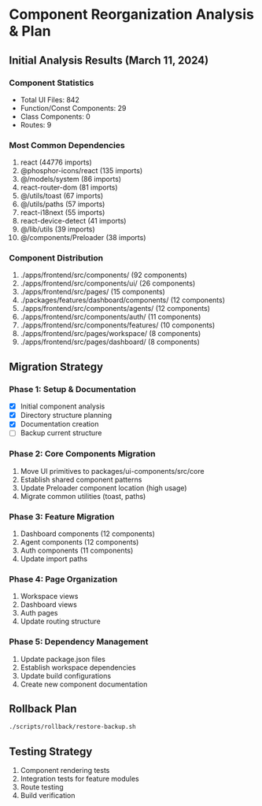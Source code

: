 # Component Reorganization Analysis & Plan

## Initial Analysis Results (March 11, 2024)

### Component Statistics
- Total UI Files: 842
- Function/Const Components: 29
- Class Components: 0
- Routes: 9

### Most Common Dependencies
1. react (44776 imports)
2. @phosphor-icons/react (135 imports)
3. @/models/system (86 imports)
4. react-router-dom (81 imports)
5. @/utils/toast (67 imports)
6. @/utils/paths (57 imports)
7. react-i18next (55 imports)
8. react-device-detect (41 imports)
9. @/lib/utils (39 imports)
10. @/components/Preloader (38 imports)

### Component Distribution
1. ./apps/frontend/src/components/ (92 components)
2. ./apps/frontend/src/components/ui/ (26 components)
3. ./apps/frontend/src/pages/ (15 components)
4. ./packages/features/dashboard/components/ (12 components)
5. ./apps/frontend/src/components/agents/ (12 components)
6. ./apps/frontend/src/components/auth/ (11 components)
7. ./apps/frontend/src/components/features/ (10 components)
8. ./apps/frontend/src/pages/workspace/ (8 components)
9. ./apps/frontend/src/pages/dashboard/ (8 components)

## Migration Strategy

### Phase 1: Setup & Documentation
- [x] Initial component analysis
- [x] Directory structure planning
- [x] Documentation creation
- [ ] Backup current structure

### Phase 2: Core Components Migration
1. Move UI primitives to packages/ui-components/src/core
2. Establish shared component patterns
3. Update Preloader component location (high usage)
4. Migrate common utilities (toast, paths)

### Phase 3: Feature Migration
1. Dashboard components (12 components)
2. Agent components (12 components)
3. Auth components (11 components)
4. Update import paths

### Phase 4: Page Organization
1. Workspace views
2. Dashboard views
3. Auth pages
4. Update routing structure

### Phase 5: Dependency Management
1. Update package.json files
2. Establish workspace dependencies
3. Update build configurations
4. Create new component documentation

## Rollback Plan
```bash
./scripts/rollback/restore-backup.sh
```

## Testing Strategy
1. Component rendering tests
2. Integration tests for feature modules
3. Route testing
4. Build verification